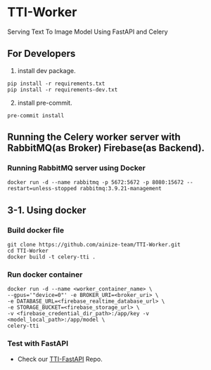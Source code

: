 # TTI-Worker

Serving Text To Image Model Using FastAPI and Celery

## For Developers

1. install dev package.

```shell
pip install -r requirements.txt
pip install -r requirements-dev.txt
```

2. install pre-commit.

```shell
pre-commit install
```

## Running the Celery worker server with RabbitMQ(as Broker) Firebase(as Backend).
### Running RabbitMQ server using Docker
```shell
docker run -d --name rabbitmq -p 5672:5672 -p 8080:15672 --restart=unless-stopped rabbitmq:3.9.21-management
```

## 3-1. Using docker
### Build docker file
```
git clone https://github.com/ainize-team/TTI-Worker.git
cd TTI-Worker
docker build -t celery-tti .
```

### Run docker container
```
docker run -d --name <worker_container_name> \
--gpus='"device=0"' -e BROKER_URI=<broker_uri> \
-e DATABASE_URL=<firebase_realtime_database_url> \
-e STORAGE_BUCKET=<firebase_storage_url> \
-v <firebase_credential_dir_path>:/app/key -v <model_local_path>:/app/model \
celery-tti
```

### Test with FastAPI
- Check our [TTI-FastAPI](https://github.com/ainize-team/TTI-FastAPI) Repo.
